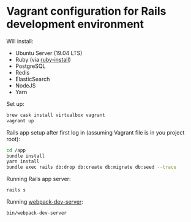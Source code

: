 # Vagrant configuration for Rails development environment

Will install:

- Ubuntu Server (19.04 LTS)
- Ruby (via [ruby-install](https://github.com/postmodern/ruby-install))
- PostgreSQL
- Redis
- ElasticSearch
- NodeJS
- Yarn

Set up:

``` bash
brew cask install virtualbox vagrant
vagrant up
```

Rails app setup after first log in (assuming Vagrant file is in you project root):

``` bash
cd /app
bundle install
yarn install
bundle exec rails db:drop db:create db:migrate db:seed --trace
```

Running Rails app server:

``` bash
rails s
```

Running [webpack-dev-server](https://github.com/webpack/webpack-dev-server):

``` bash
bin/webpack-dev-server
```
